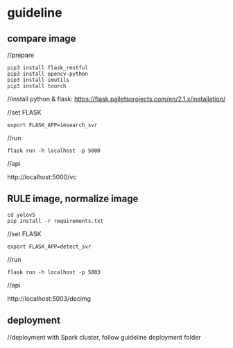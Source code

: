 # guideline

## compare image
//prepare
```
pip3 install flask_restful
pip3 install opencv-python
pip3 install imutils
pip3 install tourch
```
//install python & flask: https://flask.palletsprojects.com/en/2.1.x/installation/

//set FLASK
```
export FLASK_APP=imsearch_svr
```
//run
```
flask run -h localhost -p 5000
```
//api

http://localhost:5000/vc

## RULE image, normalize image
```
cd yolov5
pip install -r requirements.txt
```
//set FLASK
```
export FLASK_APP=detect_svr
```
//run
```
flask run -h localhost -p 5003
```
//api

http://localhost:5003/decimg

## deployment
//deployment with Spark cluster, follow guideline deployment folder